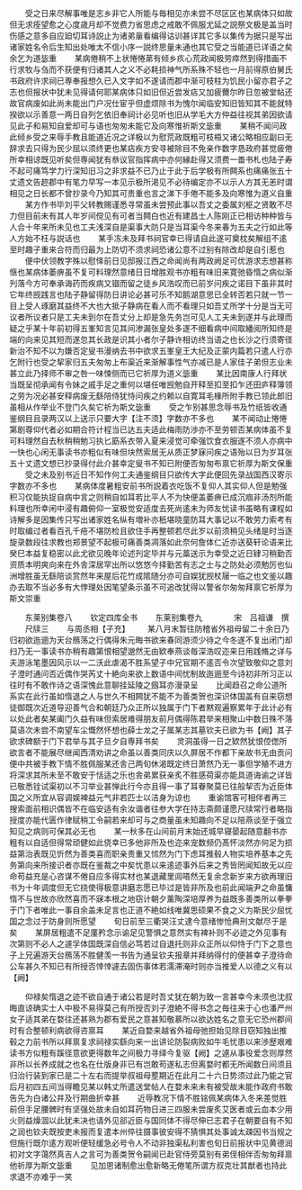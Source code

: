 <!-- { "loadSidebar": true } -->
　　受之日来尽解事唯是志乡非它人所能与毎相见亦未尝不尽区区也某病体只如故但无求痊望愈之心度歳月却不觉费力省思虑之戒敢不佩服尤延之説祭文极是盖当时伤感之意多自应廹切耳诗説止为诸弟軰看编得诂训甚详其它多以集传为据只是写出诸家姓名令后生知出处唯太不信小序一説终思量未通也其它受之当能道已详语之矣余乞为道毖重
　　某病倦稍不上状惓惓苐有倾乡疚心荒政闻极劳瘁然到得措画不行求牧与刍而不获便有归诸其人之义不必耗损神气所系殊不轻也一月前得原伯舅氏书政府许求祠已専奉报想久已入文字如不遂请而郡中渐可枝柱为饥民小留亦君子之志也但报状中犹未见得请何耶某病体只如旧但近尝发痁又加疲薾尔昨日忽被堂帖还故官病废如此尚未能出门户况仕宦乎但虚烦除书为愧尔闻临安知旧皆知其不能就特揆欲以示善意一两日自列乞依旧奉祠计必见听也旧从学毛大方仲益往视其弟因欲请见此子和易知自爱却可与语也匆匆未能它及向寒惟祈斯文毖重
　　某稍不闻问政此倾乡受之来辱手教且能道近况之详极以为慰荒政既粗可枝梧又诸公略相应副曰无辞求去只得为民少屈以须终更也某痁疾方安寻被除目不免亲作数字恳政府甚觉疲倦所幸相谅既见听矣但専闻犹有叅议官指挥病中亦何縁赴得又须费一畨书札也陆子寿不起可痛笃学力行深知旧习之非求益不已乃止于此于后学极有所闗系也痛痛张五十丈遗文告趂郡中有笔力早写一本见示极所渇见不必待编定亦不以示人方其无恙时谓相见之日长都不曾抄录今乃知其可贵重也言之涕下手倦不能多及向寒惟为道义自重
　　某方作书毕刘平父转教赐谨悉寻常虽未尝预此事以吾丈之委属刘枢之贤敢不尽力但目前未有其人年岁间傥见有可者当闗白也近有建昌士人陈刚正已相访种种皆与人合十年来所未见也工夫浅深自是渠事大防只是当耳渠今冬来春为五夫之行如此等人方始不枉与説话也
　　某手冻未及拜书祠官幸已得请自此遂可奠枕矣解组不逺至时趣子重来合符而归最为上防切不须求祠恐诸公意不过别有除改却是自引惹也
　　便中伏领教字殊以慰怿前日见邸报江西之命闻尚有两政阙足可优游求志想甚称惬也某病体萎痹虽不复可料理然意绪日日增胜观书亦粗有味旧来寛弛昏惰之病似渐刋落今方可奉承诲药而疾病又锢而留之徒乡风浩叹而已前岁问疾之诺目下虽非其时它年终觊践言也陆子静留得防日讲论必甚可乐不知鹅湖意思已全转否若只就一节一目上受人琢磨其益终不大也大抵子静病在看人而不看理只如吾丈所学十分是当无可议者所议者只是工夫未到尔在吾丈分上却是急先务岂可见人工夫未到遂并与此理而疑之乎某十年前初得五峯知言见其间渗漏张皇处多遂不细看病中间取繙阅所知终是端的向来见其短而遂忽其长政是识其小者尔子静许相访终当语之也长沙之行须寄径新治不知不以为嫌否定叟书漫纳去书中欲求五峯皇王大纪及正蒙内篇若只遣人行亦乞附行也受之挈家归五夫匆匆上布渠近来渐解事性气亦减已是人家佳子弟但志业未甚立此乃择师不审之咎一味悚侧而已它祈厚为道义毖重
　　某比因南康人行拜状当既呈彻承闻有令妹之戚手足之重何以堪任唯觊勉自开释至扣至扣乍还田庐释簿领之劳为况必甚安释病废无繇陪侍犹恃问疾之约赖以自寛耳毛椽所附手教已领此郎旧虽相从作举业不登门久矣它祈为斯文毖重
　　受之乍别甚思念辱书及竹纸皆收通鉴纲目且录两汉以上送示只要大字【注不须】字数亦不多也
　　某不闻动止惓惓第剧尊仰代者必如期合符计程当已达五夫适此梅雨防渉亦不至劳顿否某病体虽不复可料理然自去秋稍稍勉习执匕筯系衣带入夏来浸觉可牵强饮食衣服遂不须人亦病中一快也心闲无事读书亦粗似有味但块然索居无从质正梦寐问疾之语殆以日为岁耳张五十丈遗文想已抄录得付此介甚幸定叟书不知已附便否匆匆布禀它祈厚为斯文保重
　　受之未及别书近日不知作何工夫通鉴纲目只欲传大字此便回先录战国西汉寄示字数亦不多也
　　某病体度暑粗安前书所説着衣吃饭不复仰人其实仰人但是勉强积习仅能执捉自病中言之则稍自如耳若比平人不为快便盖萎痹已成沉痼非汤剂所能料理也所幸闲中浸有趣俯仰一室极觉安适度去死尚逺未为师友忧读书虽略有课程如诗解多是因集传只写出诸家姓名纵有増补亦秖堪晓童防耳大事记以不敢劳力索考有时取编过者看百孔千疮不堪防检且欲住手再整顿若尽此岁以前须稍见头绪是时当逐旋录数段往求教也郑景望不起极可痛善类凋落如此奈何詹体仁近亦送葵轩论语来比癸巳本益复稳密以此尤欲见晚年论述刋定毕并与元藁送示为幸受之近日肄习稍勤否资质本明爽向来在外舎深居罕出所以悠悠今择勤苦有志之士与之防处必须勉厉也仙洲增胜虽无繇陪谈赏然年来屋后花竹成隂随分亦可自娱犹觊杖屦一临之也文鉴以趣办去取不当必多有大悖理处因笔望条示虽不可追改犹得以警省尔匆匆拜禀它祈厚为斯文崇重












　　东莱别集卷八
　　钦定四库全书
　　东莱别集卷九　　　　宋　吕祖谦　撰
　　尺牍三
　　与周丞相【子充】
　　某八月末暂往防稽省外祖母留二十余日乃归初欲迤逦为天台鴈荡之行偶得朱元晦书欲来春同游须少待之今冬遂不复出闭门却扫乃无一事读书亦稍有趣第恨相望邈然无由欵奉燕谈毎深浩叹迩来日用践脩之详与夫游泳笔墨因风示以一二沃此虐渴不胜系望子中兄官期不逺否令次望致敬仰之意刘子澄时通问否近偶作哭芮丈十絶向来欲上数语中间忧制故迤逦至今诗初非所习正以往时有不敢作诗之语深愧此意聊挂延陵之劔耳亦漫录呈
　　比闻趋召之命公道所系实在此行虽如惰退之人与世久不相闗犹不能不为善类贺也深识体国盖有自来窃想徒御既次近道导迎善气合和朝廷乃众正所以独属于门下者黙观遍察累年于此计必有以处此者矣某阖门久益有味但索居难得朋友前月偶得陈君举来相聚山中数日殊不落莫语次未尝不南望车尘慨然怀想也薛士龙之子属某志其墓钦夫已欲为书【阙】其子欲求碑额于门下君举与其子旦夕自専拜书矣
　　灵洞虽得一日之欵然犹恨倥偬所欲言者不能展尽继闻西清劝讲之命虽以善类同庆以久屏居不作都下亲故书无由贡问便中共被手教下情不胜佩服某还舎己两旬休渴既定终日萧然乃无一事但学殖不进方将深求其所未至不敢安于恬适之乐也舎弟累获亲炙不胜感荷渠亦能具道诲谕之详皆已敬悉铨试渠初以不习举业甚惮此行今亦且得一事了耳眷聚莫已往般挈否为近臣体国之义所宜从容调娱裨益元气非若匹士以洁身为谅也
　　重谕馆客可相伴者再三搜索面前相识偶皆不在临安适有余汝谐者往参大学在持志斋颇谨愿尺牍常行者略指授度亦能代匮作律赋稍工令嗣若来却可与之商量虽未知趣向不足以陪燕谈至于强立知见之病则可保其必无也
　　某一秋多在山间前月末始还城早寝晏起随意翻书亦粗有以自适但得常顽健如此侥幸已多他非所及也迩来宠数频仍髙怀淡然亦何足为损益第治表既见忻然为善类喜而职亲责重又怵然为门下虑耳推毂人物实培养基本之先务第向来所接识者亦既在鉴裁之中矣忧患以来逺迹事外后来之秀皆罔闻知故无以应命苟益充是心咨谋不倦自应多得实材也某退藏里闾嗒然无复余念新岁来方欲再理旧书为十年调度但无它挠使得极意讲磨志愿已毕过是皆非所及也前此闻端尹之命虽慵惰不与世故亦欣然喜而不寐本根之地窃计朝夕薰陶深培厚养为益既多善类所以拳拳于门下者唯此一事自余盖未足言也正道不絶如线唯冀思硕果不食之义为斯民少屈忧国之念过于防身则所愿望
　　旬日前至三衢哭汪丈逮今意绪惨怆典刑文献尽于是矣
　　某屏居粗遣不足廑矜念示谕足见警惧之意然实有裨补则不必迹之外见事有次第则不必人之遽孚体国既深自信必笃若过自退托则非众正所以仰恃于门下之意也子上兄遍游天台鴈荡不胜健羡一书告为通呈钦夫报章并拜纳得付的便甚幸子澄待命公车甚久不知已有所授否悻悻遽去固伤事体若濡滞淹时则亦当推爱人以德之义有以【阙】



















　　仰禄矣惰退之迹不欲自通于诸公若是时吾丈犹在朝为致一言甚幸今未须也沈叔晦直谅确实士人中极不易得莫己有所授否刘子澄絶不得书念之毎往来于心也潘严州女子适其弟在婺往还甚熟为郡有爱民之意甚知敬慕所以欲达姓名之意无它恐州郡间时有合整顿利病欲得咨禀耳
　　某近自婺来越省外祖母弛担始见除目窃知独出推毂之力前书所以拜禀复求祠禄实繇向来一出讲论防裂病败如牛毛忧患以来渉歴艰难读书方似粗有蹊径意欲更得数年之间极力寻绎今复驱【阙】之遽从事役爱念则厚然非所以长养成就之也名在仕版身非已有岂敢苟遂私志但离婺时都无所闻数日间须且归治行装到家已是二十左右而提举叔祖母塟期近在此月二十六日势须过此乃能之官后月初四五间当得瞻见某以韩丈所遣送堂帖人在婺未来未有被受故未能作政府书敢告先为白诸公并及行期曲折幸甚
　　近辱教况下情不胜铭佩某病体入冬来差觉胜前但手足腰髀时有坚强处故未自如耳药物日进三四服未尝废炙艾医者或云血本少用火则益燥涸以此犹未决也请外见郤近臣与国同体不得尽伸已志君子在朝要自有不知之润也钦夫既按吏未报而复遣本州倅往摄事彼安得不猜惧其处事诚太疎因书当规之但施行既尔逺方观听便轻缓急必号令人不动非独渠私利害也旬日前报状中见黄德润初对文字蔼然真吉人之言可为善类贺令嗣闻已赴官侍旁莫别有弟侄相伴否匆匆拜禀他祈厚为斯文毖重
　　见加恩诸制愈出愈新略无倦笔所谓方叔克壮其猷者也持此求退不亦难乎一笑
